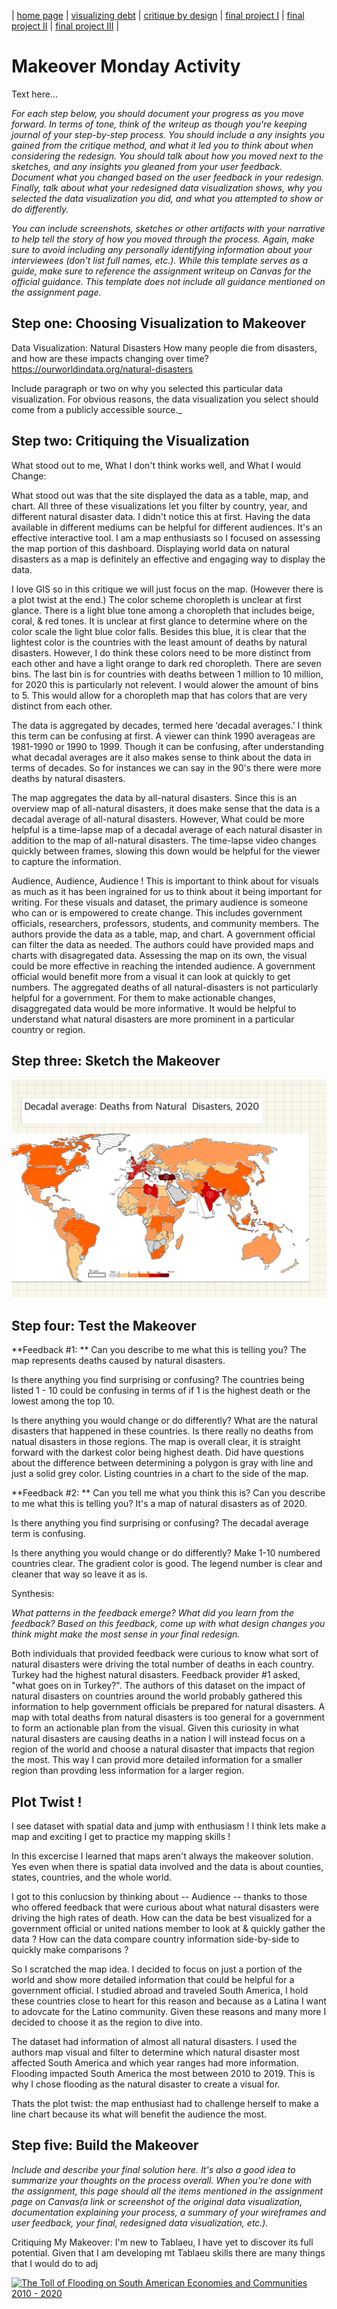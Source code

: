 | [home page](https://cmustudent.github.io/tswd-portfolio-templates/) | [visualizing debt](visualizing-government-debt) | [critique by design](critique-by-design) | [final project I](final-project-part-one) | [final project II](final-project-part-two) | [final project III](final-project-part-three) |

# Makeover Monday Activity 
Text here...

_For each step below, you should document your progress as you move forward.  In terms of tone, think of the writeup as though you're keeping journal of your step-by-step process.   You should include a any insights you gained from the critique method, and what it led you to think about when considering the redesign.  You should talk about how you moved next to the sketches, and any insights you gleaned from your user feedback.  Document what you changed based on the user feedback in your redesign.  Finally, talk about what your redesigned data visualization shows, why you selected the data visualization you did, and what you attempted to show or do differently._

_You can include screenshots, sketches or other artifacts with your narrative to help tell the story of how you moved through the process.  Again, make sure to avoid including any personally identifying information about your interviewees (don't list full names, etc.).  While this template serves as a guide, make sure to reference the assignment writeup on Canvas for the official guidance.  This template does not include all guidance mentioned on the assignment page._

## Step one: Choosing Visualization to Makeover 

Data Visualization: 
Natural Disasters
How many people die from disasters, and how are these impacts changing over time?
https://ourworldindata.org/natural-disasters

Include paragraph or two on why you selected this particular data visualization.  For obvious reasons, the data visualization you select should come from a publicly accessible source._

## Step two: Critiquing the Visualization 
What stood out to me, What I don't think works well, and What I would Change: 

What stood out was that the site displayed the data as a table, map, and chart. All three of these visualizations let you filter by country, year, and different natural disaster data. I didn't notice this at first. Having the data available in different mediums can be helpful for different audiences. It's an effective interactive tool. I am a map enthusiasts so I focused on assessing the map portion of this dashboard. Displaying world data on natural disasters as a map is definitely an effective and engaging way to display the data.

I love GIS so in this critique we will just focus on the map. (However there is a plot twist at the end.)
The color scheme choropleth is unclear at first glance. There is a light blue tone among a choropleth that includes beige, coral, & red tones. It is unclear at first glance to determine where on the color scale the light blue color falls. Besides this blue, it is clear that the lightest color is the countries with the least amount of deaths by natural disasters. However, I do think these colors need to be more distinct from each other and have a light orange to dark red choropleth.  There are seven bins. The last bin is for countries with deaths between 1 million to 10 million, for 2020 this is particularly not relevent. I would alower the amount of bins to 5. This would allow for a choropleth map that has colors that are very distinct from each other. 

The data is aggregated by decades, termed here ‘decadal averages.’ I think this term can be confusing at first. A viewer can think 1990 averageas are 1981-1990 or 1990 to 1999. Though it can be confusing, after understanding what decadal averages are it also makes sense to think about the data in terms of decades. So for instances we can say in the 90's there were more deaths by natural disasters. 

The map aggregates the data by all-natural disasters. Since this is an overview map of all-natural disasters, it does make sense that the data is a decadal average of all-natural disasters. However, What could be more helpful is a time-lapse map of a decadal average of each natural disaster in addition to the map of all-natural disasters. The time-lapse video changes quickly between frames, slowing this down would be helpful for the viewer to capture the information. 

Audience, Audience, Audience ! This is important to think about for visuals as much as it has been ingrained for us to think about it being important for writing. For these visuals and dataset, the primary audience is someone who can or is empowered to create change. This includes government officials, researchers, professors, students, and community members. The authors provide the data as a table, map, and chart. A government official can filter the data as needed. The authors could have provided maps and charts with disagregated data. Assessing the map on its own, the visual could be more effective in reaching the intended audience. A government official would benefit more from a visual it can look at quickly to get numbers. The aggregated deaths of all natural-disasters is not particularly helpful for a government. For them to make actionable changes, disaggregated data would be more informative. It would be helpful to understand what natural disasters are more prominent in a particular country or region. 

## Step three: Sketch the Makeover

![Sketch the Makeover](Sketches.png)

## Step four: Test the Makeover

**Feedback #1: **
Can you describe to me what this is telling you?
The map represents deaths caused by natural disasters. 

Is there anything you find surprising or confusing?
The countries being listed 1 - 10 could be confusing in terms of if 1 is the highest death or the lowest among the top 10. 

Is there anything you would change or do differently?
What are the natural disasters that happened in these countries. Is there really no deaths from natual disasters in those regions. The map is overall clear, it is straight forward with the darkest color being highest death. Did have questions about the difference between determining a polygon is gray with line and just a solid grey color. Listing countries in a chart to the side of the map. 

**Feedback #2: **
Can you tell me what you think this is? Can you describe to me what this is telling you?
It's a map of natural disasters as of 2020. 

Is there anything you find surprising or confusing?
The decadal average term is confusing. 

Is there anything you would change or do differently?
Make 1-10 numbered countries clear. The gradient color is good. The legend number is clear and cleaner that way so leave it as is. 

Synthesis: 

_What patterns in the feedback emerge?  What did you learn from the feedback?  Based on this feedback, come up with what design changes you think might make the most sense in your final redesign._

Both individuals that provided feedback were curious to know what sort of natural disasters were driving the total number of deaths in each country. Turkey had the highest natural disasters. Feedback provider #1 asked, "what goes on in Turkey?". The authors of this dataset on the impact of natural disasters on countries around the world probably gathered this information to help government officials be prepared for natural disasters. A map with total deaths from natural disasters is too general for a government to form an actionable plan from the visual. Given this curiosity in what natural disasters are causing deaths in a nation I will instead focus on a region of the world and choose a natural disaster that impacts that region the most. This way I can provid more detailed information for a smaller region than provding less information for a larger region. 

## Plot Twist !

I see dataset with spatial data and jump with enthusiasm ! I think lets make a map and exciting I get to practice my mapping skills !

In this excercise I learned that maps aren't always the makeover solution. Yes even when there is spatial data involved and the data is about counties, states, countries, and the whole world. 

I got to this conlucsion by thinking about -- Audience -- thanks to those who offered feedback that were curious about what natural disasters were driving the high rates of death. How can the data be best visualized for a government official or united nations member to look at & quickly gather the data ? How can the data compare country information side-by-side to quickly make comparisons ? 

So I scratched the map idea. I decided to focus on just a portion of the world and show more detailed information that could be helpful for a government official. I studied abroad and traveled South America, I hold these countries close to heart for this reason and because as a Latina I want to adovcate for the Latino community. Given these reasons and many more I decided to choose it as the region to dive into. 

The dataset had information of almost all natural disasters. I used the authors map visual and filter to determine which natural disaster most affected South America and which year ranges had more information. Flooding impacted South America the most between 2010 to 2019. This is why I chose flooding as the natural disaster to create a visual for.

Thats the plot twist: the map enthusiast had to challenge herself to make a line chart because its what will benefit the audience the most. 


## Step five: Build the Makeover

_Include and describe your final solution here. It's also a good idea to summarize your thoughts on the process overall. When you're done with the assignment, this page should all the items mentioned in the assignment page on Canvas(a link or screenshot of the original data visualization, documentation explaining your process, a summary of your wireframes and user feedback, your final, redesigned data visualization, etc.)._


Critiquing My Makeover: 
I'm new to Tablaeu, I have yet to discover its full potential. Given that I am developing mt Tablaeu skills there are many things that I would do to adj


<div class='tableauPlaceholder' id='viz1726628267003' style='position: relative'><noscript><a href='#'><img alt='The Toll of Flooding on South American Economies and Communities 2010 - 2020 ' src='https:&#47;&#47;public.tableau.com&#47;static&#47;images&#47;Na&#47;NaturalDisasters-LineChart&#47;EffectsofFloodLineChart&#47;1_rss.png' style='border: none' /></a></noscript><object class='tableauViz'  style='display:none;'><param name='host_url' value='https%3A%2F%2Fpublic.tableau.com%2F' /> <param name='embed_code_version' value='3' /> <param name='site_root' value='' /><param name='name' value='NaturalDisasters-LineChart&#47;EffectsofFloodLineChart' /><param name='tabs' value='no' /><param name='toolbar' value='yes' /><param name='static_image' value='https:&#47;&#47;public.tableau.com&#47;static&#47;images&#47;Na&#47;NaturalDisasters-LineChart&#47;EffectsofFloodLineChart&#47;1.png' /> <param name='animate_transition' value='yes' /><param name='display_static_image' value='yes' /><param name='display_spinner' value='yes' /><param name='display_overlay' value='yes' /><param name='display_count' value='yes' /><param name='language' value='en-US' /><param name='filter' value='publish=yes' /></object></div>                <script type='text/javascript'>                    
var divElement = document.getElementById('viz1726628267003');                   
var vizElement = divElement.getElementsByTagName('object')[0];                   
vizElement.style.width='100%';vizElement.style.height=(divElement.offsetWidth*0.75)+'px';                   
var scriptElement = document.createElement('script');                   
scriptElement.src = 'https://public.tableau.com/javascripts/api/viz_v1.js';                    
vizElement.parentNode.insertBefore(scriptElement, vizElement);                
</script>

